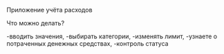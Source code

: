 Приложение учёта расходов

Что можно делать?

-вводить значения,
-выбирать категории,
-изменять лимит,
-узнаете о потраченных денежных средствах,
-контроль статуса
